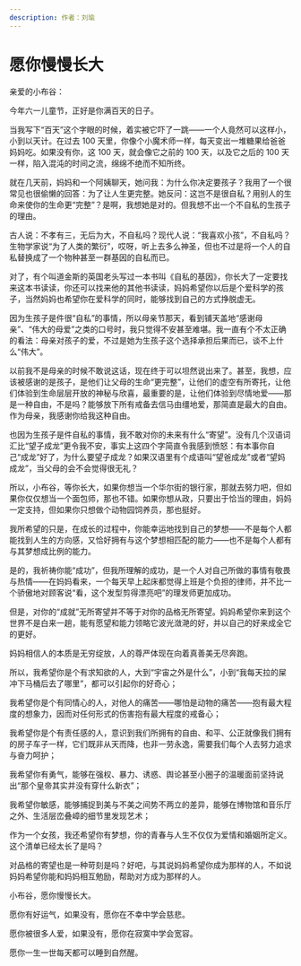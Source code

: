 ```yaml
---
description: 作者：刘瑜
---
```


# 愿你慢慢长大

亲爱的小布谷：

今年六一儿童节，正好是你满百天的日子。

当我写下“百天”这个字眼的时候，着实被它吓了一跳——一个人竟然可以这样小，小到以天计。在过去 100 天里，你像个小魔术师一样，每天变出一堆糖果给爸爸妈妈吃。如果没有你，这 100 天，就会像它之前的 100 天，以及它之后的 100 天一样，陷入混沌的时间之流，绵绵不绝而不知所终。

就在几天前，妈妈和一个阿姨聊天，她问我：为什么你决定要孩子？我用了一个很常见也很偷懒的回答：为了让人生更完整。她反问：这岂不是很自私？用别人的生命来使你的生命更“完整”？是啊，我想她是对的。但我想不出一个不自私的生孩子的理由。

古人说：不孝有三，无后为大，不自私吗？现代人说：“我喜欢小孩”，不自私吗？生物学家说“为了人类的繁衍”，哎呀，听上去多么神圣，但也不过是将一个人的自私替换成了一个物种甚至一群基因的自私而已。

对了，有个叫道金斯的英国老头写过一本书叫《自私的基因》，你长大了一定要找来这本书读读，你还可以找来他的其他书读读，妈妈希望你以后是个爱科学的孩子，当然妈妈也希望你在爱科学的同时，能够找到自己的方式挣脱虚无。

因为生孩子是件很“自私”的事情，所以母亲节那天，看到铺天盖地“感谢母亲”、“伟大的母爱”之类的口号时，我只觉得不安甚至难堪。我一直有个不太正确的看法：母亲对孩子的爱，不过是她为生孩子这个选择承担后果而已，谈不上什么“伟大”。

以前我不是母亲的时候不敢说这话，现在终于可以坦然说出来了。甚至，我想，应该被感谢的是孩子，是他们让父母的生命“更完整”，让他们的虚空有所寄托，让他们体验到生命层层开放的神秘与欣喜，最重要的是，让他们体验到尽情地爱——那是一种自由，不是吗？能够放下所有戒备去信马由缰地爱，那简直是最大的自由。作为母亲，我感谢你给我这种自由。

也因为生孩子是件自私的事情，我不敢对你的未来有什么“寄望”。没有几个汉语词汇比“望子成龙”更令我不安，事实上这四个字简直令我感到愤怒：有本事你自己“成龙”好了，为什么要望子成龙？如果汉语里有个成语叫“望爸成龙”或者“望妈成龙”，当父母的会不会觉得很无礼？

所以，小布谷，等你长大，如果你想当一个华尔街的银行家，那就去努力吧，但如果你仅仅想当一个面包师，那也不错。如果你想从政，只要出于恰当的理由，妈妈一定支持，但如果你只想做个动物园饲养员，那也挺好。

我所希望的只是，在成长的过程中，你能幸运地找到自己的梦想——不是每个人都能找到人生的方向感，又恰好拥有与这个梦想相匹配的能力——也不是每个人都有与其梦想成比例的能力。

是的，我祈祷你能“成功”，但我所理解的成功，是一个人对自己所做的事情有敬畏与热情——在妈妈看来，一个每天早上起床都觉得上班是个负担的律师，并不比一个骄傲地对顾客说“看，这个发型剪得漂亮吧”的理发师更加成功。

但是，对你的“成就”无所寄望并不等于对你的品格无所寄望。妈妈希望你来到这个世界不是白来一趟，能有愿望和能力领略它波光潋滟的好，并以自己的好来成全它的更好。

妈妈相信人的本质是无穷绽放，人的尊严体现在向着真善美无尽奔跑。

所以，我希望你是个有求知欲的人，大到“宇宙之外是什么”，小到“我每天拉的屎冲下马桶后去了哪里”，都可以引起你的好奇心；

我希望你是个有同情心的人，对他人的痛苦——哪怕是动物的痛苦——抱有最大程度的想象力，因而对任何形式的伤害抱有最大程度的戒备心；

我希望你是个有责任感的人，意识到我们所拥有的自由、和平、公正就像我们拥有的房子车子一样，它们既非从天而降，也非一劳永逸，需要我们每个人去努力追求与奋力呵护；

我希望你有勇气，能够在强权、暴力、诱惑、舆论甚至小圈子的温暖面前坚持说出“那个皇帝其实并没有穿什么新衣”；

我希望你敏感，能够捕捉到美与不美之间势不两立的差异，能够在博物馆和音乐厅之外、生活层峦叠嶂的细节里发现艺术；

作为一个女孩，我还希望你有梦想，你的青春与人生不仅仅为爱情和婚姻所定义。这个清单已经太长了是吗？

对品格的寄望也是一种苛刻是吗？好吧，与其说妈妈希望你成为那样的人，不如说妈妈希望你能和妈妈相互勉励，帮助对方成为那样的人。

小布谷，愿你慢慢长大。

愿你有好运气，如果没有，愿你在不幸中学会慈悲。

愿你被很多人爱，如果没有，愿你在寂寞中学会宽容。

愿你一生一世每天都可以睡到自然醒。
